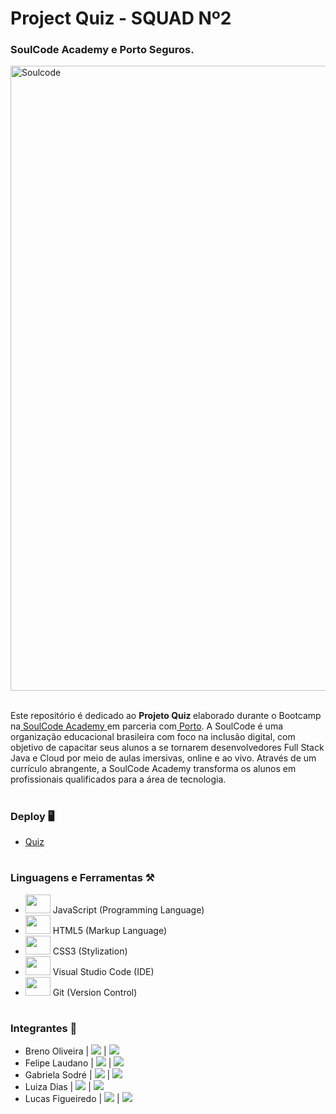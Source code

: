 # Project Quiz - SQUAD Nº2

<link rel="stylesheet" href="https://cdn.jsdelivr.net/gh/devicons/devicon@v2.15.1/devicon.min.css">

<h3>SoulCode Academy e Porto Seguros.</h3>

<img width="1000px" src="https://i.imgur.com/H80get6.jpg" title="Soulcode"/>
<br>
<br>
<p>Este repositório é dedicado ao <strong> Projeto Quiz </strong>elaborado durante o Bootcamp na<a href="https://soulcode.com/" target="_blank"> SoulCode Academy </a>em parceria com<a href="https://www.portoseguro.com.br/" target="_blank"> Porto</a>. A SoulCode é uma organização educacional brasileira com foco na inclusão digital, com objetivo de capacitar seus alunos a se tornarem desenvolvedores Full Stack Java e Cloud por meio de aulas imersivas, online e ao vivo. Através de um currículo abrangente, a SoulCode Academy transforma os alunos em profissionais qualificados para a área de tecnologia.</p>

#

### **Deploy** 🖥️
 
-   [Quiz](https://domlucaz.github.io/Project-Quiz-Squad2/index.html)

#

### **Linguagens e Ferramentas** ⚒️

-   <img src="https://cdn.jsdelivr.net/gh/devicons/devicon/icons/javascript/javascript-original.svg" height="30" width="40"/> JavaScript (Programming Language)
-   <img src="https://cdn.jsdelivr.net/gh/devicons/devicon/icons/html5/html5-original.svg" height="30" width="40"/> HTML5 (Markup Language)
-   <img src="https://cdn.jsdelivr.net/gh/devicons/devicon/icons/css3/css3-original.svg" height="30" width="40"/> CSS3 (Stylization)
-   <img src="https://cdn.jsdelivr.net/gh/devicons/devicon/icons/vscode/vscode-original.svg" height="30" width="40"/> Visual Studio Code (IDE)
-   <img src="https://cdn.jsdelivr.net/gh/devicons/devicon/icons/git/git-original.svg" height="30" width="40"/> Git (Version Control)

#

### **Integrantes** 👥

- Breno Oliveira | <a href="https://www.linkedin.com/in/breno-oliveira-dev/" target="_blank"><img src="https://img.shields.io/badge/-Linkedin-blue" target="_blank"></a> | <a href="https://github.com/breno013" target="_blank"><img src="https://img.shields.io/badge/-Github-gray" target="_blank"></a> 
- Felipe Laudano | <a href="https://www.linkedin.com/in/felipe-laudano/" target="_blank"><img src="https://img.shields.io/badge/-Linkedin-blue" target="_blank"></a> | <a href="https://github.com/felipe-laudano" target="_blank"><img src="https://img.shields.io/badge/-Github-gray" target="_blank"></a> 
- Gabriela Sodré | <a href="https://www.linkedin.com/in/gabrielasodre/" target="_blank"><img src="https://img.shields.io/badge/-Linkedin-blue" target="_blank"></a> | <a href="https://github.com/GabrielaSodre" target="_blank"><img src="https://img.shields.io/badge/-Github-gray" target="_blank"></a> 
- Luiza Dias | <a href=" " target="_blank"><img src="https://img.shields.io/badge/-Linkedin-blue" target="_blank"></a> | <a href="https://github.com/luizamariads" target="_blank"><img src="https://img.shields.io/badge/-Github-gray" target="_blank"></a> 
- Lucas Figueiredo | <a href="https://www.linkedin.com/in/breno-oliveira-dev/" target="_blank"><img src="https://img.shields.io/badge/-Linkedin-blue" target="_blank"></a> | <a href="https://github.com/DomLucaz" target="_blank"><img src="https://img.shields.io/badge/-Github-gray" target="_blank"></a> 
